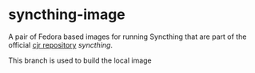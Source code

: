 # syncthing-image
A pair of Fedora based images for running Syncthing that are part of the official [cjr repository](https://hub.docker.com/u/cjrun) *syncthing*.

This branch is used to build the local image